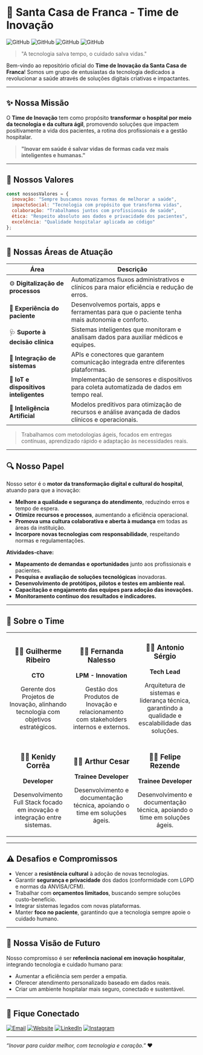 # 🏥 Santa Casa de Franca - Time de Inovação

![GitHub](https://img.shields.io/badge/Inovação-Healthcare-teal?style=for-the-badge)
![GitHub](https://img.shields.io/badge/Tecnologia-Social-blue?style=for-the-badge)
![GitHub](https://img.shields.io/badge/Documentação-Completa-success?style=for-the-badge)
![GitHub](https://img.shields.io/badge/Open--Source-Saúde-brightgreen?style=for-the-badge)

> "A tecnologia salva tempo, o cuidado salva vidas."

Bem-vindo ao repositório oficial do **Time de Inovação da Santa Casa de Franca**! Somos um grupo de entusiastas da tecnologia dedicados a revolucionar a saúde através de soluções digitais criativas e impactantes.

---

## ✨ Nossa Missão

O **Time de Inovação** tem como propósito **transformar o hospital por meio da tecnologia e da cultura ágil**, promovendo soluções que impactem positivamente a vida dos pacientes, a rotina dos profissionais e a gestão hospitalar.

> **"Inovar em saúde é salvar vidas de formas cada vez mais inteligentes e humanas."**

---

## 🌟 Nossos Valores

```javascript
const nossosValores = {
  inovação: "Sempre buscamos novas formas de melhorar a saúde",
  impactoSocial: "Tecnologia com propósito que transforma vidas",
  colaboração: "Trabalhamos juntos com profissionais de saúde",
  ética: "Respeito absoluto aos dados e privacidade dos pacientes",
  excelência: "Qualidade hospitalar aplicada ao código"
};
```
---

## 🎯 Nossas Áreas de Atuação

| Área                          | Descrição                                                                                      | 
|-------------------------------|------------------------------------------------------------------------------------------------|
| ⚙️ **Digitalização de processos** | Automatizamos fluxos administrativos e clínicos para maior eficiência e redução de erros.     |
| 📱 **Experiência do paciente**     | Desenvolvemos portais, apps e ferramentas para que o paciente tenha mais autonomia e conforto.|
| 🩺 **Suporte à decisão clínica**   | Sistemas inteligentes que monitoram e analisam dados para auxiliar médicos e equipes.          |
| 🔗 **Integração de sistemas**      | APIs e conectores que garantem comunicação integrada entre diferentes plataformas.|
| 📡 **IoT e dispositivos inteligentes** | Implementação de sensores e dispositivos para coleta automatizada de dados em tempo real.    |
| 🤖 **Inteligência Artificial**     | Modelos preditivos para otimização de recursos e análise avançada de dados clínicos e operacionais.|

> Trabalhamos com metodologias ágeis, focados em entregas contínuas, aprendizado rápido e adaptação às necessidades reais.

---

## 🔍 Nosso Papel

Nosso setor é o **motor da transformação digital e cultural do hospital**, atuando para que a inovação:

- **Melhore a qualidade e segurança do atendimento**, reduzindo erros e tempo de espera.
- **Otimize recursos e processos**, aumentando a eficiência operacional.
- **Promova uma cultura colaborativa e aberta à mudança** em todas as áreas da instituição.
- **Incorpore novas tecnologias com responsabilidade**, respeitando normas e regulamentações.

**Atividades-chave:**

- **Mapeamento de demandas e oportunidades** junto aos profissionais e pacientes.
- **Pesquisa e avaliação de soluções tecnológicas** inovadoras.
- **Desenvolvimento de protótipos, pilotos e testes em ambiente real.**
- **Capacitação e engajamento das equipes para adoção das inovações.**
- **Monitoramento contínuo dos resultados e indicadores.**

---

## 🧠 Sobre o Time

<table>
  <tr>
    <td align="center" width="300">
      <h3>👨‍💻 Guilherme Ribeiro</h3>
      <p><strong>CTO</strong></p>
      <p>Gerente dos Projetos de Inovação, alinhando tecnologia com objetivos estratégicos.</p>
    </td>
    <td align="center" width="300">
      <h3>👩‍💻 Fernanda Nalesso</h3>
      <p><strong>LPM - Innovation</strong></p>
      <p>Gestão dos Produtos de Inovação e relacionamento com stakeholders internos e externos.</p>
    </td>
    <td align="center" width="300">
      <h3>👨‍💻 Antonio Sérgio</h3>
      <p><strong>Tech Lead</strong></p>
      <p>Arquitetura de sistemas e liderança técnica, garantindo a qualidade e escalabilidade das soluções.</p>
    </td>
  </tr>
  <tr>
    <td align="center" width="300">
      <h3>👩‍💻 Kenidy Corrêa</h3>
      <p><strong>Developer</strong></p>
      <p>Desenvolvimento Full Stack focado em inovação e integração entre sistemas.</p>
    </td>
    <td align="center" width="300">
      <h3>👨‍💻 Arthur Cesar</h3>
      <p><strong>Trainee Developer</strong></p>
      <p>Desenvolvimento e documentação técnica, apoiando o time em soluções ágeis.</p>
    </td>
    <td align="center" width="300">
      <h3>👩‍💻 Felipe Rezende</h3>
      <p><strong>Trainee Developer</strong></p>
      <p>Desenvolvimento e documentação técnica, apoiando o time em soluções ágeis.</p>
    </td>
  </tr>
</table>

---

## ⚠️ Desafios e Compromissos

- Vencer a **resistência cultural** à adoção de novas tecnologias.  
- Garantir **segurança e privacidade** dos dados (conformidade com LGPD e normas da ANVISA/CFM).  
- Trabalhar com **orçamentos limitados**, buscando sempre soluções custo-benefício.  
- Integrar sistemas legados com novas plataformas.  
- Manter **foco no paciente**, garantindo que a tecnologia sempre apoie o cuidado humano.

---

## 🌟 Nossa Visão de Futuro

Nosso compromisso é ser **referência nacional em inovação hospitalar**, integrando tecnologia e cuidado humano para:

- Aumentar a eficiência sem perder a empatia.  
- Oferecer atendimento personalizado baseado em dados reais.  
- Criar um ambiente hospitalar mais seguro, conectado e sustentável.

---

## 📢 Fique Conectado

[![Email](https://img.shields.io/badge/Email-contato%40santacasadefranca.com.br-blue)](mailto:inovacao.melhoria@santacasadefranca.com.br)
[![Website](https://img.shields.io/badge/Website-Santa_Casa-green)](https://www.gruposantacasadefranca.com.br/)
[![LinkedIn](https://img.shields.io/badge/LinkedIn-Time_de_Inovação-blue)](https://www.linkedin.com/company/gruposantacasadefranca/)
[![Instagram](https://img.shields.io/badge/Instagram-@santacasafranca-purple)](https://www.instagram.com/gruposantacasadefranca/)

---

*“Inovar para cuidar melhor, com tecnologia e coração.”* ❤️
